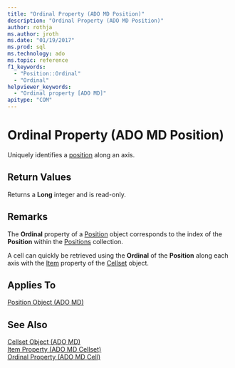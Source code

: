 ```yaml
---
title: "Ordinal Property (ADO MD Position)"
description: "Ordinal Property (ADO MD Position)"
author: rothja
ms.author: jroth
ms.date: "01/19/2017"
ms.prod: sql
ms.technology: ado
ms.topic: reference
f1_keywords:
  - "Position::Ordinal"
  - "Ordinal"
helpviewer_keywords:
  - "Ordinal property [ADO MD]"
apitype: "COM"
---
```

# Ordinal Property (ADO MD Position)
Uniquely identifies a [position](./position-object-ado-md.md) along an axis.  
  
## Return Values  
 Returns a **Long** integer and is read-only.  
  
## Remarks  
 The **Ordinal** property of a [Position](./position-object-ado-md.md) object corresponds to the index of the **Position** within the [Positions](./positions-collection-ado-md.md) collection.  
  
 A cell can quickly be retrieved using the **Ordinal** of the **Position** along each axis with the [Item](./item-property-ado-md-cellset.md) property of the [Cellset](./cellset-object-ado-md.md) object.  
  
## Applies To  
 [Position Object (ADO MD)](./position-object-ado-md.md)  
  
## See Also  
 [Cellset Object (ADO MD)](./cellset-object-ado-md.md)   
 [Item Property (ADO MD Cellset)](./item-property-ado-md-cellset.md)   
 [Ordinal Property (ADO MD Cell)](./ordinal-property-ado-md-cell.md)